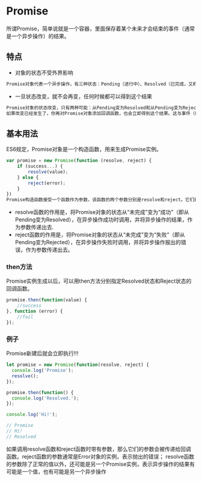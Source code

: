 # Promise
所谓Promise，简单说就是一个容器，里面保存着某个未来才会结束的事件（通常是一个异步操作）的结果。

## 特点
* 对象的状态不受外界影响
```javascript
Promise对象代表一个异步操作，有三种状态：Pending（进行中）、Resolved（已完成，又称 Fulfilled）和Rejected（已失败）.
```
* 一旦状态改变，就不会再变，任何时候都可以得到这个结果
```javascript
Promise对象的状态改变，只有两种可能：从Pending变为Resolved和从Pending变为Rejected。只要这两种情况发生，状态就凝固了，不会再变了，会一直保持这个结果。
如果改变已经发生了，你再对Promise对象添加回调函数，也会立即得到这个结果。这与事件（Event）完全不同，事件的特点是，如果你错过了它，再去监听，是得不到结果的。
```

## 基本用法
ES6规定，Promise对象是一个构造函数，用来生成Promise实例。
```javascript
var promise = new Promise(function (resolve, reject) {
    if (success...) {
        resolve(value);
    } else {
        reject(error);
    }
})
Promise构造函数接受一个函数作为参数，该函数的两个参数分别是resolve和reject。它们是两个函数，由JavaScript引擎提供，不用自己部署。
```

* resolve函数的作用是，将Promise对象的状态从“未完成”变为“成功”（即从Pending变为Resolved），在异步操作成功时调用，并将异步操作的结果，作为参数传递出去.
* reject函数的作用是，将Promise对象的状态从“未完成”变为“失败”（即从Pending变为Rejected），在异步操作失败时调用，并将异步操作报出的错误，作为参数传递出去。

### then方法
Promise实例生成以后，可以用then方法分别指定Resolved状态和Reject状态的回调函数。
```javascript
promise.then(function(value) {
    //success
}, function (error) {
    //fail
});
```

### 例子
Promise新建后就会立即执行!!!
```javascript
let promise = new Promise(function(resolve, reject) {
  console.log('Promise');
  resolve();
});

promise.then(function() {
  console.log('Resolved.');
});

console.log('Hi!');

// Promise
// Hi!
// Resolved
```
如果调用resolve函数和reject函数时带有参数，那么它们的参数会被传递给回调函数。reject函数的参数通常是Error对象的实例，表示抛出的错误；
resolve函数的参数除了正常的值以外，还可能是另一个Promise实例，表示异步操作的结果有可能是一个值，也有可能是另一个异步操作